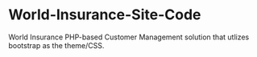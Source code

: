 # World-Insurance-Site-Code
World Insurance PHP-based Customer Management solution that utlizes bootstrap as the theme/CSS.
